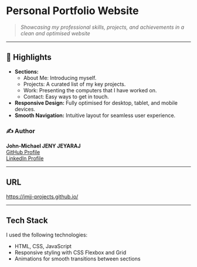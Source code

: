 # Personal Portfolio Website

> *Showcasing my professional skills, projects, and achievements in a clean and optimised website*

---

## 🌟 Highlights

- **Sections:**
  - About Me: Introducing myself.
  - Projects: A curated list of my key projects.
  - Work: Presenting the computers that I have worked on.
  - Contact: Easy ways to get in touch.
- **Responsive Design:** Fully optimised for desktop, tablet, and mobile devices.
- **Smooth Navigation:** Intuitive layout for seamless user experience.

### ✍️ Author

**John-Michael JENY JEYARAJ**  
[GitHub Profile](https://github.com/JMJJ-projects)  
[LinkedIn Profile](https://www.linkedin.com/in/jmjj/)

  
---

## URL

https://jmjj-projects.github.io/

---

## Tech Stack

I used the following technologies:
  - HTML, CSS, JavaScript
  - Responsive styling with CSS Flexbox and Grid
  - Animations for smooth transitions between sections

